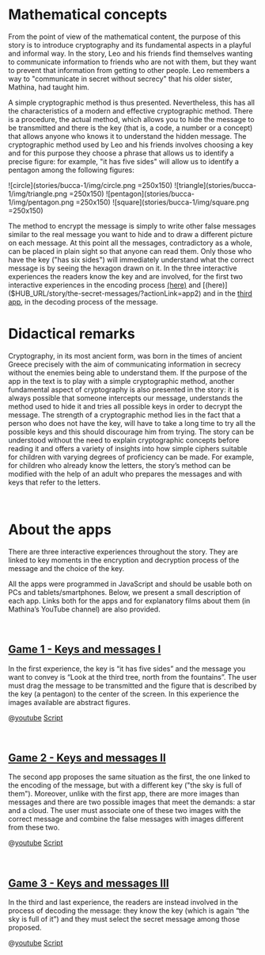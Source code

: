 # Mathematical concepts
From the point of view of the mathematical content, the purpose of this story is to introduce cryptography and its fundamental aspects in a playful and informal way. In the story, Leo and his friends find themselves wanting to communicate information to friends who are not with them, but they want to prevent that information from getting to other people. Leo remembers a way to "communicate in secret without secrecy" that his older sister, Mathina, had taught him.

A simple cryptographic method is thus presented. Nevertheless, this has all the characteristics of a modern and effective cryptographic method. There is a procedure, the actual method, which allows you to hide the message to be transmitted and there is the key (that is, a code, a number or a concept) that allows anyone who knows it to understand the hidden message. The cryptographic method used by Leo and his friends involves choosing a key and for this purpose they choose a phrase that allows us to identify a precise figure: for example, "it has five sides" will allow us to identify a pentagon among the following figures:

![circle](stories/bucca-1/img/circle.png =250x150)
![triangle](stories/bucca-1/img/triangle.png =250x150)
![pentagon](stories/bucca-1/img/pentagon.png =250x150)
![square](stories/bucca-1/img/square.png =250x150)

The method to encrypt the message is simply to write other false messages similar to the real message you want to hide and to draw a different picture on each message. At this point all the messages, contradictory as a whole, can be placed in plain sight so that anyone can read them. Only those who have the key ("has six sides") will immediately understand what the correct message is by seeing the hexagon drawn on it. In the three interactive experiences the readers know the key and are involved, for the first two interactive experiences in the encoding process [(here)]($HUB_URL/story/the-secret-messages/?actionLink=app1) and [(here)]($HUB_URL/story/the-secret-messages/?actionLink=app2) and in the [third app]($HUB_URL/story/the-secret-messages/?actionLink=app3), in the decoding process of the message.

# Didactical remarks

Cryptography, in its most ancient form, was born in the times of ancient Greece precisely with the aim of communicating information in secrecy without the enemies being able to understand them. If the purpose of the app in the text is to play with a simple cryptographic method, another fundamental aspect of cryptography is also presented in the story: it is always possible that someone intercepts our message, understands the method used to hide it and tries all possible keys in order to decrypt the message. The strength of a cryptographic method lies in the fact that a person who does not have the key, will have to take a long time to try all the possible keys and this should discourage him from trying. The story can be understood without the need to explain cryptographic concepts before reading it and offers a variety of insights into how simple ciphers suitable for children with varying degrees of proficiency can be made. For example, for children who already know the letters, the story’s method can be modified with the help of an adult who prepares the messages and with keys that refer to the letters.

&nbsp;

# About the apps

There are three interactive experiences throughout the story. They are linked to key moments in the encryption and decryption process of the message and the choice of the key.

All the apps were programmed in JavaScript and should be usable both on PCs and tablets/smartphones.
Below, we present a small description of each app. Links both for the apps and for explanatory films about them (in Mathina’s YouTube channel) are also provided.

&nbsp;

## [Game 1 - Keys and messages I]($HUB_URL/story/mathina-and-the-secret-messages/?actionLink=app1)

In the first experience, the key is “it has five sides” and the message you want to convey is “Look at the third tree, north from the fountains”. The user must drag the message to be transmitted and the figure that is described by the key (a pentagon) to the center of the screen. In this experience the images available are abstract figures.

@[youtube](v5bwEKkhqc0?_align-center_)
[Script](stories/bucca-1/transcripts/Script1.pdf)

&nbsp;

## [Game 2 - Keys and messages II]($HUB_URL/story/mathina-and-the-secret-messages/?actionLink=app2)

The second app proposes the same situation as the first, the one linked to the encoding of the message, but with a different key ("the sky is full of them"). Moreover, unlike with the first app, there are more images than messages and there are two possible images that meet the demands: a star and a cloud. The user must associate one of these two images with the correct message and combine the false messages with images different from these two.


@[youtube](Kh3v55aMQfk?_align-center_)
[Script](stories/bucca-1/transcripts/Script1.pdf)

&nbsp;

## [Game 3 - Keys and messages III]($HUB_URL/story/mathina-and-the-secret-messages/?actionLink=app3)

In the third and last experience, the readers are instead involved in the process of decoding the message: they know the key (which is again “the sky is full of it”) and they must select the secret message among those proposed.

@[youtube](p2ehDaFkRFk?_align-center_)
[Script](stories/bucca-1/transcripts/Script1.pdf)

&nbsp;

